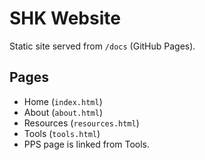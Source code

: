 # SHK Website
Static site served from `/docs` (GitHub Pages).

## Pages
- Home (`index.html`)
- About (`about.html`)
- Resources (`resources.html`)
- Tools (`tools.html`)
- PPS page is linked from Tools.
